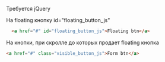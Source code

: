 Требуется jQuery

На floating кнопку id="floating_button_js"
```html
  <a href="#" id="floating_button_js">Floating btn</a>
```

На кнопки, при скролле до которых продает floating кнопка
```html
<a href="#" class="visible_button_js">Form btn</a>
```
